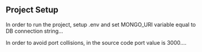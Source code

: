 ## Project Setup

In order to run the project, setup .env and set MONGO_URI variable equal to DB connection string...

In order to avoid port collisions, in the source code port value is 3000....
